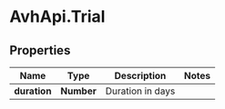 # AvhApi.Trial

## Properties

Name | Type | Description | Notes
------------ | ------------- | ------------- | -------------
**duration** | **Number** | Duration in days | 


